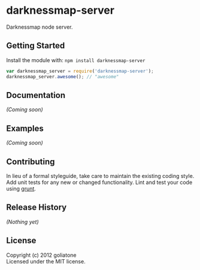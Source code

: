 # darknessmap-server

Darknessmap node server.

## Getting Started
Install the module with: `npm install darknessmap-server`

```javascript
var darknessmap_server = require('darknessmap-server');
darknessmap_server.awesome(); // "awesome"
```

## Documentation
_(Coming soon)_

## Examples
_(Coming soon)_

## Contributing
In lieu of a formal styleguide, take care to maintain the existing coding style. Add unit tests for any new or changed functionality. Lint and test your code using [grunt](https://github.com/cowboy/grunt).

## Release History
_(Nothing yet)_

## License
Copyright (c) 2012 goliatone  
Licensed under the MIT license.
